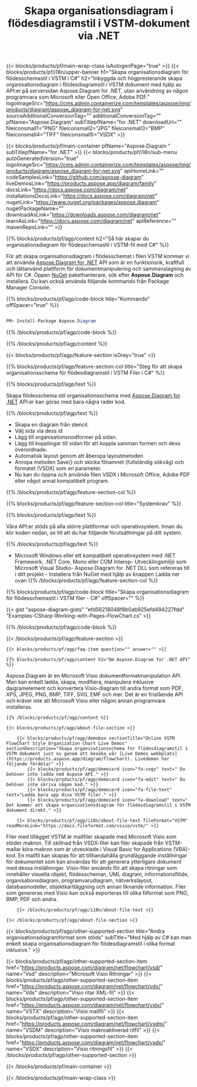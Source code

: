 ﻿---
title: Skapa organisationsdiagram i flödesdiagramstil i VSTM-dokument via .NET 
weight: 3050
url: /sv/net/flowchart/vstm/ 
description: C# källkod för att skapa organisationsdiagram i flödesschemat i filen vstm på .NET Framework, .NET Core, Mono Plattformar.
---
{{< blocks/products/pf/main-wrap-class isAutogenPage="true" >}}
{{< blocks/products/pf/i18n/upper-banner h1="Skapa organisationsdiagram för flödesschemastil i VSTM i C#" h2="Inbyggda och högpresterande skapa organisationsdiagram i flödesdiagramstil i VSTM dokument med hjälp av API:er på serversidan Aspose.Diagram for .NET, utan användning av någon programvara som Microsoft eller Open Office, Adobe PDF." logoImageSrc="https://cms.admin.containerize.com/templates/aspose/img/products/diagram/aspose_diagram-for-net.svg" sourceAdditionalConversionTag="" additionalConversionTag="" pfName="Aspose.Diagram" subTitlepfName="for .NET" downloadUrl="" fileiconsmall1="PNG" fileiconsmall2="JPG" fileiconsmall3="BMP" fileiconsmall4="TIFF" fileiconsmall5="VSDX" >}}

{{< blocks/products/pf/main-container pfName="Aspose.Diagram " subTitlepfName="for .NET" >}}
{{< blocks/products/pf/i18n/sub-menu autoGeneratedVersion="true" logoImageSrc="https://cms.admin.containerize.com/templates/aspose/img/products/diagram/aspose_diagram-for-net.svg" apiHomeLink="" codeSamplesLink="https://github.com/aspose-diagram" liveDemosLink="https://products.aspose.app/diagram/family" docsLink="https://docs.aspose.com/diagram/net" installationsDocsLink="https://docs.aspose.com/diagram/net" nugetLink="https://www.nuget.org/packages/aspose.diagram" nugetPackageName="" downloadAsLink="https://downloads.aspose.com/diagram/net" learnAsLink="https://docs.aspose.com/diagram/net" apiReference="" mavenRepoLink="" >}}

{{% blocks/products/pf/agp/content h2="Så här skapar du organisationsdiagram för flödesschemastil i VSTM-fil med C#" %}}

 För att skapa organisationsdiagram i flödesschemat i filen VSTM kommer vi att använda
 [Aspose.Diagram for .NET](https://products.aspose.com/diagram/net) 
 API som är en funktionsrik, kraftfull och lättanvänd plattform för dokumentmanipulering och sammanslagning av API för C#. Öppen
 [NuGet](https://www.nuget.org/packages/aspose.diagram) 
 pakethanterare, sök efter
 **Aspose.Diagram** 
 och installera. Du kan också använda följande kommando från Package Manager Console.

{{% blocks/products/pf/agp/code-block title="Kommando" offSpacer="true" %}}

```cs

PM> Install-Package Aspose.Diagram


```

{{% /blocks/products/pf/agp/code-block %}}

{{% /blocks/products/pf/agp/content %}}

{{< blocks/products/pf/agp/feature-section isGrey="true" >}}

{{% blocks/products/pf/agp/feature-section-col title="Steg för att skapa organisationsschema för flödesdiagramstil i VSTM Filer i C#" %}}

{{% blocks/products/pf/agp/text %}}

 Skapa flödesschema stil organisationsschema med
 [Aspose.Diagram for .NET](https://products.aspose.com/diagram/net) 
 API:er kan göras med bara några rader kod.

{{% /blocks/products/pf/agp/text %}}

+ Skapa en diagram från stencil.
+ Välj sida via dess id
+ Lägg till organisationsnodformer på sidan.
+ Lägg till kopplingar till sidan för att koppla samman formen och dess överordnade.
+ Automatisk layout genom att åberopa layoutmetoden
+ Anropa metoden Save() och skicka filnamnet (fullständig sökväg) och formatet (VSDX) som en parameter.
+ Nu kan du öppna och använda filen VSDX i Microsoft Office, Adobe PDF eller något annat kompatibelt program.

{{% /blocks/products/pf/agp/feature-section-col %}}

{{% blocks/products/pf/agp/feature-section-col title="Systemkrav" %}}

{{% blocks/products/pf/agp/text %}}

 Våra API:er stöds på alla större plattformar och operativsystem. Innan du kör koden nedan, se till att du har följande förutsättningar på ditt system.

{{% /blocks/products/pf/agp/text %}}

- Microsoft Windows eller ett kompatibelt operativsystem med .NET Framework, .NET Core, Mono eller COM Interop- Utvecklingsmiljö som Microsoft Visual Studio- Aspose.Diagram for .NET DLL som refereras till i ditt projekt - Installera från NuGet med hjälp av knappen Ladda ner ovan
{{% /blocks/products/pf/agp/feature-section-col %}}

{{% blocks/products/pf/agp/code-block title="Skapa organisationsdiagram för flödesschemastil i VSTM filer - C#" offSpacer="" %}}

{{< gist "aspose-diagram-gists" "efd56218048f8b0ab925efd494227fdd" "Examples-CSharp-Working-with-Pages-FlowChart.cs" >}}


{{% /blocks/products/pf/agp/code-block %}}

{{< /blocks/products/pf/agp/feature-section >}}

    {{< blocks/products/pf/agp/faq-item question="" answer="" >}}


<!-- aboutfile Starts -->

    {{% blocks/products/pf/agp/content h2="Om Aspose.Diagram for .NET API" %}}

 Aspose.Diagram är en Microsoft Visio dokumentformatmanipulation API. Man kan enkelt ladda, skapa, modifiera, manipulera inklusive daigramelement och konvertera Visio-diagram till andra format som PDF, XPS, JPEG, PNG, BMP, TIFF, SVG, EMF och mer. Det är en fristående API och kräver inte att Microsoft Visio eller någon annan programvara installeras.  



    {{% /blocks/products/pf/agp/content %}}
    
    {{< blocks/products/pf/agp/about-file-section >}}
    
        {{< blocks/products/pf/agp/demobox sectionTitle="Online VSTM FlowChart Style Organization Chart Live Demos" sectionDescription="Skapa organisationsschema för flödesdiagramstil i VSTM dokument just nu genom att besöka vår [Live Demos webbplats](https://products.aspose.app/diagram/flowchart). Livedemon har följande fördelar" >}}
            {{< blocks/products/pf/agp/democard icon="fa-cogs" text=" Du behöver inte ladda ned Aspose API." >}}
            {{< blocks/products/pf/agp/democard icon="fa-edit" text=" Du behöver inte skriva någon kod." >}}
            {{< blocks/products/pf/agp/democard icon="fa-file-text" text="Ladda bara upp dina VSTM filer." >}}
            {{< blocks/products/pf/agp/democard icon="fa-download" text=" Det kommer att skapa organisationsdiagram för flödesdiagramstil i VSTM dokument direkt." >}}
    
        {{< blocks/products/pf/agp/i18n/about-file-text fileFormat="VSTM" readMoreLink="https://docs.fileformat.com/visio/vstm/" >}}
Filer med tillägget VSTM är mallfiler skapade med Microsoft Visio som stöder makron. Till skillnad från VSDX-filer kan filer skapade från VSTM-mallar köra makron som är utvecklade i Visual Basic for Applications (VBA)-kod. En mallfil kan skapas för att tillhandahålla grundläggande inställningar för dokumentet som kan användas för att generera ytterligare dokument med dessa inställningar. Visio-filer används för att skapa ritningar som innehåller visuella objekt, flödesscheman, UML diagram, informationsflöde, organisationsdiagram, programvarudiagram, nätverkslayout, databasmodeller, objektkartläggning och annan liknande information. Filer som genereras med Visio kan också exporteras till olika filformat som PNG, BMP, PDF och andra. 

        {{< /blocks/products/pf/agp/i18n/about-file-text >}}
    
    {{< /blocks/products/pf/agp/about-file-section >}}

<!-- aboutfile Ends -->

{{< blocks/products/pf/agp/other-supported-section title="Andra organisationsdiagramformat som stöds" subTitle="Med hjälp av C# kan man enkelt skapa organisationsdiagram för flödesdiagramstil i olika format inklusive." >}}

{{< blocks/products/pf/agp/other-supported-section-item href="https://products.aspose.com/diagram/net/flowchart/vsd/" name="Vsd" description="Microsoft Visio Ritningar" >}}
{{< blocks/products/pf/agp/other-supported-section-item href="https://products.aspose.com/diagram/net/flowchart/vdx/" name="Vdx" description="Visio ritar XML-fil" >}}
{{< blocks/products/pf/agp/other-supported-section-item href="https://products.aspose.com/diagram/net/flowchart/vstx/" name="VSTX" description="Visio mallfil" >}}
{{< blocks/products/pf/agp/other-supported-section-item href="https://products.aspose.com/diagram/net/flowchart/vsdm/" name="VSDM" description="Visio makroaktiverad ritfil" >}}
{{< blocks/products/pf/agp/other-supported-section-item href="https://products.aspose.com/diagram/net/flowchart/vsdx/" name="VSDX" description="Visio ritningsfil" >}}
{{< /blocks/products/pf/agp/other-supported-section >}}

{{< /blocks/products/pf/main-container >}}
    
{{< /blocks/products/pf/main-wrap-class >}}